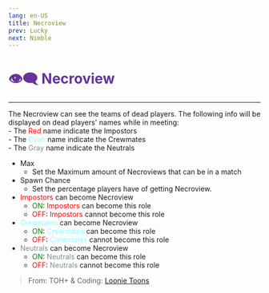```yaml
---
lang: en-US
title: Necroview
prev: Lucky
next: Nimble
---
```


# <font color=#663399>👁️‍🗨️ <b>Necroview</b></font> <Badge text="Helpful" type="tip" vertical="middle"/>

***

The Necroview can see the teams of dead players. The following info will be displayed on dead players' names while in meeting:<br>
\- The <font color=red>Red</font> name indicate the Impostors<br>
\- The <font color=#8cffff>Cyan</font> name indicate the Crewmates<br>
\- The <font color=#7c8c8d>Gray</font> name indicate the Neutrals

- Max
  - Set the Maximum amount of Necroviews that can be in a match
- Spawn Chance
  - Set the percentage players have of getting Necroview.
- <font color=red>Impostors</font> can become Necroview
  - <font color=green>ON</font>: <font color=red>Impostors</font> can become this role
  - <font color=red>OFF</font>: <font color=red>Impostors</font> cannot become this role
- <font color=#8cffff>Crewmates</font> can become Necroview
  - <font color=green>ON</font>: <font color=#8cffff>Crewmates</font> can become this role
  - <font color=red>OFF</font>: <font color=#8cffff>Crewmates</font> cannot become this role
- <font color=#7f8c8d>Neutrals</font> can become Necroview
  - <font color=green>ON</font>: <font color=#7f8c8d>Neutrals</font> can become this role
  - <font color=red>OFF</font>: <font color=#7f8c8d>Neutrals</font> cannot become this role

> From: TOH+ & Coding: [Loonie Toons](https://github.com/Loonie-Toons)
